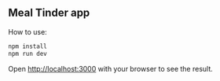 ## Meal Tinder app

How to use:

```bash
npm install
npm run dev
```

Open [http://localhost:3000](http://localhost:3000) with your browser to see the result.
